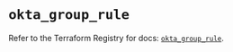 # `okta_group_rule`

Refer to the Terraform Registry for docs: [`okta_group_rule`](https://registry.terraform.io/providers/okta/okta/4.11.1/docs/resources/group_rule).

